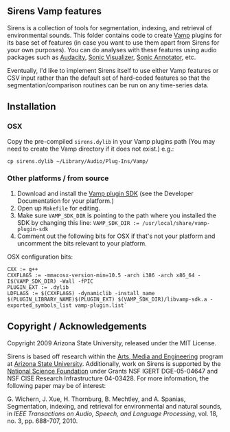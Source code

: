 ## Sirens Vamp features
Sirens is a collection of tools for segmentation, indexing, and retrieval of environmental sounds. This folder contains code to create [Vamp](http://vamp-plugins.org) plugins for its base set of features (in case you want to use them apart from Sirens for your own purposes). You can do analyses with these features using audio packages such as [Audacity](http://audacity.sf.net), [Sonic Visualizer](http://www.sonicvisualiser.org/), [Sonic Annotator](http://omras2.org/SonicAnnotator), etc.

Eventually, I'd like to implement Sirens itself to use either Vamp features or CSV input rather than the default set of hard-coded features so that the segmentation/comparison routines can be run on any time-series data.

## Installation
### OSX
Copy the pre-compiled `sirens.dylib` in your Vamp plugins path (You may need to create the Vamp directory if it does not exist.) e.g.:

    cp sirens.dylib ~/Library/Audio/Plug-Ins/Vamp/

### Other platforms / from source
1. Download and install the [Vamp plugin SDK](http://vamp-plugins.org/develop.html) (see the Developer Documentation for your platform.)
1. Open up `Makefile` for editing.
2. Make sure `VAMP_SDK_DIR` is pointing to the path where you installed the SDK by changing this line: `VAMP_SDK_DIR := /usr/local/share/vamp-plugin-sdk`
3. Comment out the following bits for OSX if that's not your platform and uncomment the bits relevant to your platform.

OSX configuration bits:

    CXX := g++
    CXXFLAGS := -mmacosx-version-min=10.5 -arch i386 -arch x86_64 -I$(VAMP_SDK_DIR) -Wall -fPIC
    PLUGIN_EXT := .dylib
    LDFLAGS := $(CXXFLAGS) -dynamiclib -install_name $(PLUGIN_LIBRARY_NAME)$(PLUGIN_EXT) $(VAMP_SDK_DIR)/libvamp-sdk.a -exported_symbols_list vamp-plugin.list`

## Copyright / Acknowledgements
Copyright 2009 Arizona State University, released under the MIT License.

Sirens is based off research within the [Arts, Media and Engineering](http://ame.asu.edu/) program at [Arizona State University](http://asu.edu/). Additionally, work on Sirens is supported by the [National Science Foundation](http://www.nsf.gov/) under Grants NSF IGERT DGE-05-04647 and NSF CISE Research Infrastructure 04-03428. For more information, the following paper may be of interest:

G. Wichern, J. Xue, H. Thornburg, B. Mechtley, and A. Spanias, Segmentation, indexing, and retrieval for environmental and natural sounds, in _IEEE Transactions on Audio, Speech, and Language Processing_, vol. 18, no. 3, pp. 688-707, 2010.


